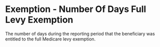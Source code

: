 # Exemption - Number Of Days Full Levy Exemption
The number of days during the reporting period that the beneficiary was entitled to the full Medicare levy exemption.